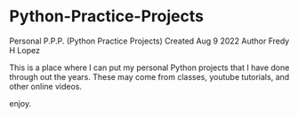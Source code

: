 # Python-Practice-Projects
Personal P.P.P. (Python Practice Projects)
Created Aug 9 2022
Author Fredy H Lopez

This is a place where I can put my personal Python projects that I have done through out the years. These may come from classes, youtube tutorials, and other online videos.

enjoy.
